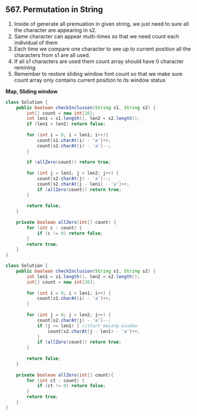 ## 567. Permutation in String

1) Inside of generate all premuation in given string, we just need to sure all the character are appearing in s2.
2) Same character can appear multi-times so that we need count each individual of them
3) Each time we compare one character to see up to current position all the characters from s1 are all used.
4) If all s1 characters are used them count array should have 0 character remining
5) Remember to restore sliding window font count so that we make sure count array only contains current position to its window status

**Map, Sliding window**

```java
class Solution {
    public boolean checkInclusion(String s1, String s2) {        
        int[] count = new int[26];
        int len1 = s1.length(), len2 = s2.length();
        if (len1 > len2) return false;
        
        for (int i = 0; i < len1; i++){
            count[s1.charAt(i) - 'a']++;
            count[s2.charAt(i) - 'a']--;
        }
        
        if (allZero(count)) return true;
        
        for (int j = len1; j < len2; j++) {
            count[s2.charAt(j) - 'a']--;
            count[s2.charAt(j - len1) - 'a']++;
            if (allZero(count)) return true;
        }
        
        return false;
    }
    
    private boolean allZero(int[] count) {
        for (int c : count) {
            if (c != 0) return false;
        }
        return true;
    }
}
```
```java
class Solution {
    public boolean checkInclusion(String s1, String s2) {
        int len1 = s1.length(), len2 = s2.length();
        int[] count = new int[26];
        
        for (int i = 0; i < len1; i++) {
            count[s1.charAt(i) - 'a']++;        
        }
        
        for (int j = 0; j < len2; j++) {
            count[s2.charAt(j) - 'a']--;
            if (j >= len1) { //start moving window
                count[s2.charAt(j - len1) - 'a']++;
            }
            if (allZero(count)) return true;
        }
        
        return false;        
    }
    
    private boolean allZero(int[] count){
        for (int ct : count) {
            if (ct != 0) return false;
        }
        return true;
    }
}
```
